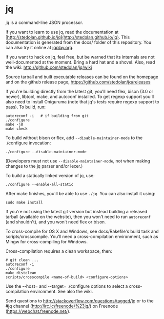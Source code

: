 jq
==

jq is a command-line JSON processor.

If you want to learn to use jq, read the documentation at
[http://stedolan.github.io/jq](http://stedolan.github.io/jq).  This
documentation is generated from the docs/ folder of this repository.
You can also try it online at [jqplay.org](http://jqplay.org).

If you want to hack on jq, feel free, but be warned that its internals
are not well-documented at the moment. Bring a hard hat and a
shovel.  Also, read the wiki: http://github.com/stedolan/jq/wiki

Source tarball and built executable releases can be found on the
homepage and on the github release page, https://github.com/stedolan/jq/releases

If you're building directly from the latest git, you'll need flex,
bison (3.0 or newer), libtool, make, and autoconf installed.  To get
regexp support you'll also need to install Oniguruma (note that jq's
tests require regexp support to pass).  To build, run:

    autoreconf -i   # if building from git
    ./configure
    make -j8
    make check

To build without bison or flex, add `--disable-maintainer-mode` to the
./configure invocation:

    ./configure --disable-maintainer-mode

(Developers must not use `--disable-maintainer-mode`, not when making
changes to the jq parser and/or lexer.)

To build a statically linked version of jq, use:

    ./configure --enable-all-static

After make finishes, you'll be able to use `./jq`.  You can also
install it using:

    sudo make install

If you're not using the latest git version but instead building a
released tarball (available on the website), then you won't need to
run `autoreconf` (and shouldn't), and you won't need flex or bison.

To cross-compile for OS X and Windows, see docs/Rakefile's build task
and scripts/crosscompile.  You'll need a cross-compilation environment,
such as Mingw for cross-compiling for Windows.

Cross-compilation requires a clean workspace, then:

    # git clean ...
    autoreconf -i
    ./configure
    make distclean
    scripts/crosscompile <name-of-build> <configure-options>

Use the --host= and --target= ./configure options to select a
cross-compilation environment.  See also the wiki.

Send questions to http://stackoverflow.com/questions/tagged/jq or to the #jq channel (http://irc.lc/freenode/%23jq/) on Freenode (https://webchat.freenode.net/).
